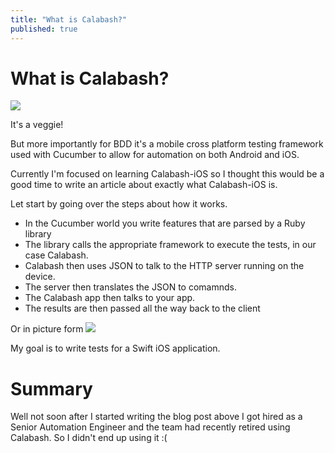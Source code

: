 ```yaml
---
title: "What is Calabash?"
published: true
---
```


# What is Calabash?
![](https://upload.wikimedia.org/wikipedia/commons/a/a2/Courge_encore_verte.jpg)
It's a veggie!But more importantly for BDD it's a mobile cross platform testing framework used with Cucumber to allow for automation on both Android and iOS.Currently I'm focused on learning Calabash-iOS so I thought this would be a good time to write an article about exactly what Calabash-iOS is.Let start by going over the steps about how it works.+ In the Cucumber world you write features that are parsed by a Ruby library+ The library calls the appropriate framework to execute the tests, in our case Calabash.+ Calabash then uses JSON to talk to the HTTP server running on the device.+ The server then translates the JSON to comamnds. 
+ The Calabash app then talks to your app.+ The results are then passed all the way back to the client

Or in picture form![](https://image.slidesharecdn.com/calabash-131223002917-phpapp02/95/calabash-for-iphone-apps-4-638.jpg?cb=1387758704)My goal is to write tests for a Swift iOS application.# Summary

Well not soon after I started writing the blog post above I got hired as a Senior Automation Engineer and the team had recently retired using Calabash. So I didn't end up using it :(
